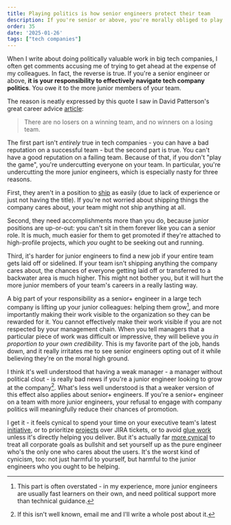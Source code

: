```yaml
---
title: Playing politics is how senior engineers protect their team
description: If you're senior or above, you're morally obliged to play the game
order: 35
date: '2025-01-26'
tags: ["tech companies"]
---
```


When I write about doing politically valuable work in big tech companies, I often get comments accusing me of trying to get ahead at the expense of my colleagues. In fact, the reverse is true. If you're a senior engineer or above, **it is your responsibility to effectively navigate tech company politics**. You owe it to the more junior members of your team.

The reason is neatly expressed by this quote I saw in David Patterson's great career advice [article](https://cacm.acm.org/opinion/life-lessons-from-the-first-half-century-of-my-career/):

> There are no losers on a winning team, and no winners on a losing team.

The first part isn't _entirely_ true in tech companies - you can have a bad reputation on a successful team - but the second part is true. You can't have a good reputation on a failing team. Because of that, if you don't "play the game", you're undercutting everyone on your team. In particular, you're undercutting the more junior engineers, which is especially nasty for three reasons.

First, they aren't in a position to [ship](/how-to-ship) as easily (due to lack of experience or just not having the title). If you're not worried about shipping things the company cares about, your team might not ship anything at all.

Second, they need accomplishments more than you do, because junior positions are up-or-out: you can't sit in them forever like you can a senior role. It is much, much easier for them to get promoted if they're attached to high-profile projects, which _you_ ought to be seeking out and running.

Third, it's harder for junior engineers to find a new job if your entire team gets laid off or sidelined. If your team isn't shipping anything the company cares about, the chances of everyone getting laid off or transferred to a backwater area is much higher. This might not bother you, but it will hurt the more junior members of your team's careers in a really lasting way.

A big part of your responsibility as a senior+ engineer in a large tech company is lifting up your junior colleagues: helping them grow[^1], and more importantly making their work visible to the organization so they can be rewarded for it. You cannot effectively make their work visible if you are not respected by your management chain. When you tell managers that a particular piece of work was difficult or impressive, they will believe you _in proportion to your own credibility_. This is my favorite part of the job, hands down, and it really irritates me to see senior engineers opting out of it while believing they're on the moral high ground.

I think it's well understood that having a weak manager - a manager without political clout - is really bad news if you're a junior engineer looking to grow at the company[^2]. What's less well understood is that a weaker version of this effect also applies about senior+ engineers. If you're a senior+ engineer on a team with more junior engineers, your refusal to engage with company politics will meaningfully reduce their chances of promotion.

I get it - it feels cynical to spend your time on your executive team's latest [initiative](/how-to-ship), or to prioritize [projects](/party-tricks) over JIRA tickets, or to avoid [glue work](/glue-work-considered-harmful) unless it's directly helping you deliver. But it's actually far [more cynical](/cynicism) to treat all corporate goals as bullshit and set yourself up as the pure engineer who's the only one who cares about the users. It's the worst kind of cynicism, too: not just harmful to yourself, but harmful to the junior engineers who you ought to be helping. 

[^1]: This part is often overstated - in my experience, more junior engineers are usually fast learners on their own, and need political support more than technical guidance.

[^2]: If this isn't well known, email me and I'll write a whole post about it.

